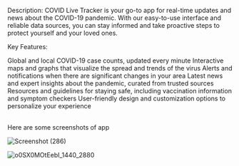 Description: COVID Live Tracker is your go-to app for real-time updates and news about the COVID-19 pandemic. With our easy-to-use interface and reliable data sources, you can stay informed and take proactive steps to protect yourself and your loved ones.

Key Features:

Global and local COVID-19 case counts, updated every minute
Interactive maps and graphs that visualize the spread and trends of the virus
Alerts and notifications when there are significant changes in your area
Latest news and expert insights about the pandemic, curated from trusted sources
Resources and guidelines for staying safe, including vaccination information and symptom checkers
User-friendly design and customization options to personalize your experience

<br>
Here are some screenshots of app
</br>


![Screenshot (286)](https://github.com/delvadiaom/CovidTracker/assets/102248079/8fd71289-81e3-41dd-af63-d0384ec1db4b)

![o0SX0MOtEebI_1440_2880](https://github.com/delvadiaom/CovidTracker/assets/102248079/d15cded7-e1ec-4ea4-a194-65627858b5d2)
